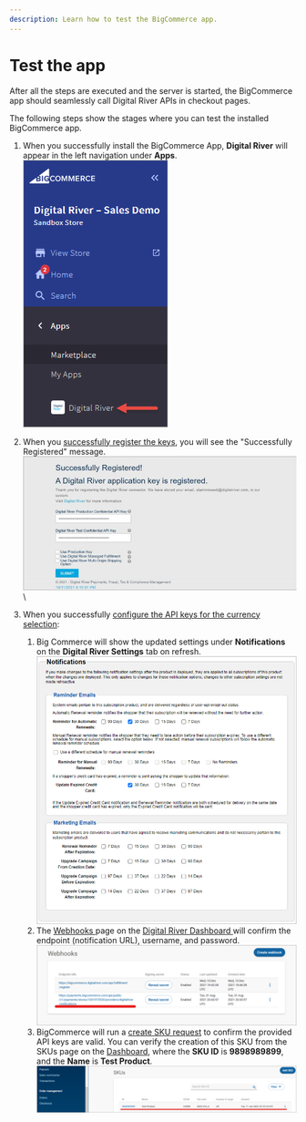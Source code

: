 ```yaml
---
description: Learn how to test the BigCommerce app.
---
```


# Test the app

After all the steps are executed and the server is started, the BigCommerce app should seamlessly call Digital River APIs in checkout pages.

The following steps show the stages where you can test the installed BigCommerce app.

1. When you successfully install the BigCommerce App, **Digital River** will appear in the left navigation under **Apps**. \
   ![](.gitbook/assets/Digital-River-App.png)
2. When you [successfully register the keys](install-the-digital-river-app.md#registering-your-api-keys), you will see the "Successfully Registered" message. \
   <img src=".gitbook/assets/Successfully-Registered-2.png" alt="" data-size="original">\

3. When you successfully [configure the API keys for the currency selection](configure-the-bigcommerce-settings/step-2-configure-payments.md):
   1. Big Commerce will show the updated settings under **Notifications** on the **Digital River Settings** tab on refresh.\
      &#x20;![](.gitbook/assets/Notifications.png)
   2. The [Webhooks ](https://docs.digitalriver.com/digital-river-api/administration/dashboard/developers/webhooks)page on the [Digital River Dashboard ](https://dashboard.digitalriver.com/)will confirm the endpoint (notification URL), username, and password.\
      &#x20;![](.gitbook/assets/Webhooks.png)
   3. BigCommerce will run a [create SKU request](https://www.digitalriver.com/docs/digital-river-api-reference/#operation/createSkus) to confirm the provided API keys are valid. You can verify the creation of this SKU from the SKUs page on the [Dashboard](https://dashboard.digitalriver.com/), where the **SKU ID** is **9898989899**, and the **Name** is **Test Product**.\
      &#x20;![](.gitbook/assets/SKUs.png)&#x20;
